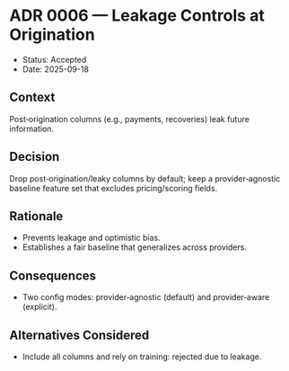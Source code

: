 # ADR 0006 — Leakage Controls at Origination

- Status: Accepted
- Date: 2025-09-18

## Context
Post‑origination columns (e.g., payments, recoveries) leak future information.

## Decision
Drop post‑origination/leaky columns by default; keep a provider‑agnostic baseline feature set that excludes pricing/scoring fields.

## Rationale
- Prevents leakage and optimistic bias.
- Establishes a fair baseline that generalizes across providers.

## Consequences
- Two config modes: provider‑agnostic (default) and provider‑aware (explicit).

## Alternatives Considered
- Include all columns and rely on training: rejected due to leakage.

